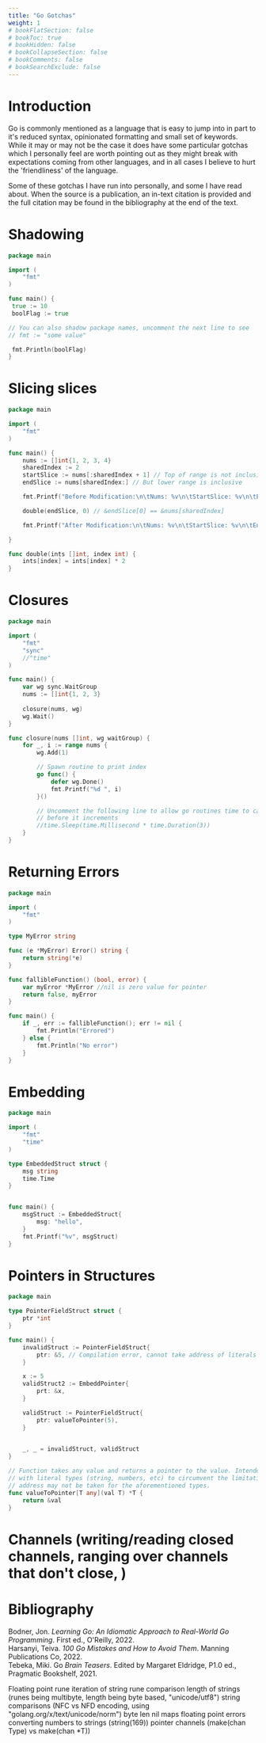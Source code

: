```yaml
---
title: "Go Gotchas"
weight: 1
# bookFlatSection: false
# bookToc: true
# bookHidden: false
# bookCollapseSection: false
# bookComments: false
# bookSearchExclude: false
---
```


# Introduction
Go is commonly mentioned as a language that is easy to jump into in part to it's reduced syntax, opinionated formatting and
small set of keywords. While it may or may not be the case it does have some particular gotchas which I personally feel
are worth pointing out as they might break with expectations coming from other languages, and in all cases I believe to
hurt the 'friendliness' of the language.

Some of these gotchas I have run into personally, and some I have read about. When the source is a publication, an
in-text citation is provided and the full citation may be found in the bibliography at the end of the text. 

# Shadowing
```go
package main

import (
    "fmt"
)

func main() {
 true := 10
 boolFlag := true

// You can also shadow package names, uncomment the next line to see
// fmt := "some value"

 fmt.Println(boolFlag)
}
```

# Slicing slices
```go
package main

import (
    "fmt"
)

func main() {
    nums := []int{1, 2, 3, 4}
    sharedIndex := 2
    startSlice := nums[:sharedIndex + 1] // Top of range is not inclusive
    endSlice := nums[sharedIndex:] // But lower range is inclusive

    fmt.Printf("Before Modification:\n\tNums: %v\n\tStartSlice: %v\n\tEndSlice: %v\n", nums, startSlice, endSlice)

    double(endSlice, 0) // &endSlice[0] == &nums[sharedIndex]

    fmt.Printf("After Modification:\n\tNums: %v\n\tStartSlice: %v\n\tEndSlice: %v\n", nums, startSlice, endSlice)

}

func double(ints []int, index int) {
    ints[index] = ints[index] * 2
}
```

# Closures
```go
package main

import (
    "fmt"
    "sync"
    //"time"
)

func main() {
    var wg sync.WaitGroup
    nums := []int{1, 2, 3}
    
    closure(nums, wg)
    wg.Wait()
}

func closure(nums []int, wg waitGroup) {
    for _, i := range nums {
        wg.Add(1)

        // Spawn routine to print index
        go func() {
            defer wg.Done()
            fmt.Printf("%d ", i)
        }()

        // Uncomment the following line to allow go routines time to capture i
        // before it increments
        //time.Sleep(time.Millisecond * time.Duration(3))
    }
}
```

# Returning Errors
```go
package main

import (
	"fmt"
)

type MyError string

func (e *MyError) Error() string {
	return string(*e)
}

func fallibleFunction() (bool, error) {
	var myError *MyError //nil is zero value for pointer
	return false, myError
}

func main() {
	if _, err := fallibleFunction(); err != nil {
		fmt.Println("Errored")
	} else {
		fmt.Println("No error")
	}
}
```

# Embedding
```go
package main

import (
    "fmt"
    "time"
)

type EmbeddedStruct struct {
    msg string
    time.Time
}


func main() {
    msgStruct := EmbeddedStruct{
        msg: "hello",
    }
    fmt.Printf("%v", msgStruct)
}
```

# Pointers in Structures
```go
package main

type PointerFieldStruct struct {
    ptr *int
}

func main() {
    invalidStruct := PointerFieldStruct{
        ptr: &5, // Compilation error, cannot take address of literals
    }

    x := 5
    validStruct2 := EmbeddPointer{
        prt: &x,
    }

    validStruct := PointerFieldStruct{
        ptr: valueToPointer(5),
    }

    
    _, _ = invalidStruct, validStruct
}

// Function takes any value and returns a pointer to the value. Intended for use
// with literal types (string, numbers, etc) to circumvent the limitation that
// address may not be taken for the aforementioned types.
func valueToPointer[T any](val T) *T {
    return &val
}
```

# Channels (writing/reading closed channels, ranging over channels that don't close, )

# Bibliography
Bodner, Jon. _Learning Go: An Idiomatic Approach to Real-World Go Programming_. First ed., O'Reilly, 2022.  
Harsanyi, Teiva. _100 Go Mistakes and How to Avoid Them_. Manning Publications Co, 2022.  
Tebeka, Miki. Go _Brain Teasers_. Edited by Margaret Eldridge, P1.0 ed., Pragmatic Bookshelf, 2021.  

Floating point
rune iteration of string
rune comparison
length of strings (runes being multibyte, length being byte based, "unicode/utf8")
string comparisons (NFC vs NFD encoding, using "golang.org/x/text/unicode/norm")
byte len
nil maps
floating point errors
converting numbers to strings (string(169))
pointer channels (make(chan Type) vs make(chan *T))
